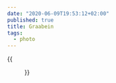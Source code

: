 ```yaml
---
date: "2020-06-09T19:53:12+02:00"
published: true
title: Graabein
tags:
  - photo
---
```


{{<figure alt="Graabein" src="/images/2020-06-09-Graabein.jpg" width="1024">}}
